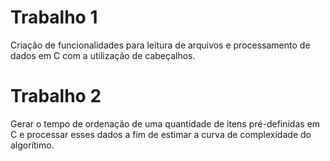 # Trabalho 1

Criação de funcionalidades para leitura de arquivos e processamento de dados em
C com a utilização de cabeçalhos.

# Trabalho 2

Gerar o tempo de ordenação de uma quantidade de itens pré-definidas em C e
processar esses dados a fim de estimar a curva de complexidade do algorítimo.
